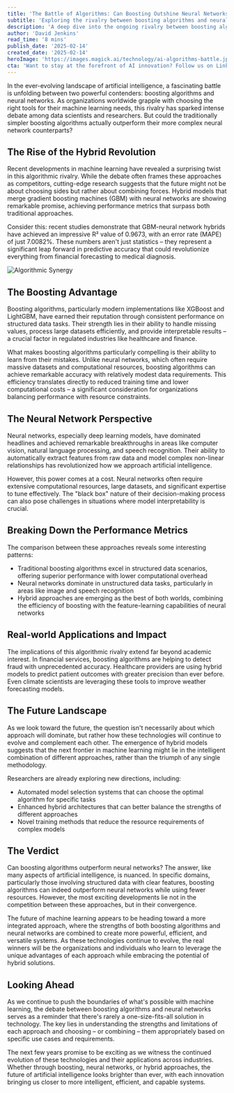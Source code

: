 ```yaml
---
title: 'The Battle of Algorithms: Can Boosting Outshine Neural Networks in the AI Arena?'
subtitle: 'Exploring the rivalry between boosting algorithms and neural networks in modern AI'
description: 'A deep dive into the ongoing rivalry between boosting algorithms and neural networks in AI, exploring their strengths, limitations, and the emergence of hybrid solutions that could revolutionize machine learning. Recent studies show promising results from combined approaches, achieving unprecedented accuracy in predictions while maintaining computational efficiency.'
author: 'David Jenkins'
read_time: '8 mins'
publish_date: '2025-02-14'
created_date: '2025-02-14'
heroImage: 'https://images.magick.ai/technology/ai-algorithms-battle.jpg'
cta: 'Want to stay at the forefront of AI innovation? Follow us on LinkedIn for daily insights into the latest developments in machine learning, including cutting-edge research on boosting algorithms and neural networks.'
---
```


In the ever-evolving landscape of artificial intelligence, a fascinating battle is unfolding between two powerful contenders: boosting algorithms and neural networks. As organizations worldwide grapple with choosing the right tools for their machine learning needs, this rivalry has sparked intense debate among data scientists and researchers. But could the traditionally simpler boosting algorithms actually outperform their more complex neural network counterparts?

## The Rise of the Hybrid Revolution

Recent developments in machine learning have revealed a surprising twist in this algorithmic rivalry. While the debate often frames these approaches as competitors, cutting-edge research suggests that the future might not be about choosing sides but rather about combining forces. Hybrid models that merge gradient boosting machines (GBM) with neural networks are showing remarkable promise, achieving performance metrics that surpass both traditional approaches.

Consider this: recent studies demonstrate that GBM-neural network hybrids have achieved an impressive R² value of 0.9673, with an error rate (MAPE) of just 7.0082%. These numbers aren't just statistics – they represent a significant leap forward in predictive accuracy that could revolutionize everything from financial forecasting to medical diagnosis.

![Algorithmic Synergy](https://i.magick.ai/PIXE/1739414523789_magick_img.webp)

## The Boosting Advantage

Boosting algorithms, particularly modern implementations like XGBoost and LightGBM, have earned their reputation through consistent performance on structured data tasks. Their strength lies in their ability to handle missing values, process large datasets efficiently, and provide interpretable results – a crucial factor in regulated industries like healthcare and finance.

What makes boosting algorithms particularly compelling is their ability to learn from their mistakes. Unlike neural networks, which often require massive datasets and computational resources, boosting algorithms can achieve remarkable accuracy with relatively modest data requirements. This efficiency translates directly to reduced training time and lower computational costs – a significant consideration for organizations balancing performance with resource constraints.

## The Neural Network Perspective

Neural networks, especially deep learning models, have dominated headlines and achieved remarkable breakthroughs in areas like computer vision, natural language processing, and speech recognition. Their ability to automatically extract features from raw data and model complex non-linear relationships has revolutionized how we approach artificial intelligence.

However, this power comes at a cost. Neural networks often require extensive computational resources, large datasets, and significant expertise to tune effectively. The "black box" nature of their decision-making process can also pose challenges in situations where model interpretability is crucial.

## Breaking Down the Performance Metrics

The comparison between these approaches reveals some interesting patterns:

- Traditional boosting algorithms excel in structured data scenarios, offering superior performance with lower computational overhead
- Neural networks dominate in unstructured data tasks, particularly in areas like image and speech recognition
- Hybrid approaches are emerging as the best of both worlds, combining the efficiency of boosting with the feature-learning capabilities of neural networks

## Real-world Applications and Impact

The implications of this algorithmic rivalry extend far beyond academic interest. In financial services, boosting algorithms are helping to detect fraud with unprecedented accuracy. Healthcare providers are using hybrid models to predict patient outcomes with greater precision than ever before. Even climate scientists are leveraging these tools to improve weather forecasting models.

## The Future Landscape

As we look toward the future, the question isn't necessarily about which approach will dominate, but rather how these technologies will continue to evolve and complement each other. The emergence of hybrid models suggests that the next frontier in machine learning might lie in the intelligent combination of different approaches, rather than the triumph of any single methodology.

Researchers are already exploring new directions, including:
- Automated model selection systems that can choose the optimal algorithm for specific tasks
- Enhanced hybrid architectures that can better balance the strengths of different approaches
- Novel training methods that reduce the resource requirements of complex models

## The Verdict

Can boosting algorithms outperform neural networks? The answer, like many aspects of artificial intelligence, is nuanced. In specific domains, particularly those involving structured data with clear features, boosting algorithms can indeed outperform neural networks while using fewer resources. However, the most exciting developments lie not in the competition between these approaches, but in their convergence.

The future of machine learning appears to be heading toward a more integrated approach, where the strengths of both boosting algorithms and neural networks are combined to create more powerful, efficient, and versatile systems. As these technologies continue to evolve, the real winners will be the organizations and individuals who learn to leverage the unique advantages of each approach while embracing the potential of hybrid solutions.

## Looking Ahead

As we continue to push the boundaries of what's possible with machine learning, the debate between boosting algorithms and neural networks serves as a reminder that there's rarely a one-size-fits-all solution in technology. The key lies in understanding the strengths and limitations of each approach and choosing – or combining – them appropriately based on specific use cases and requirements.

The next few years promise to be exciting as we witness the continued evolution of these technologies and their applications across industries. Whether through boosting, neural networks, or hybrid approaches, the future of artificial intelligence looks brighter than ever, with each innovation bringing us closer to more intelligent, efficient, and capable systems.